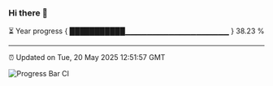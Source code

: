 ### Hi there 👋

⏳ Year progress { ███████████▁▁▁▁▁▁▁▁▁▁▁▁▁▁▁▁▁▁▁ } 38.23 %

---

⏰ Updated on Tue, 20 May 2025 12:51:57 GMT

![Progress Bar CI](https://github.com/ZhaoGui/ZhaoGui/workflows/Progress%20Bar%20CI/badge.svg)
